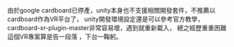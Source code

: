由於google cardboard已停產，unity本身也不支援相關開發套件，不推薦以cardboard作為VR平台了，
unity開發環境設定還是可以參考官方教學，
cardboard-xr-plugin-master非常容易壞，遇到就重新載入，
總之經歷重重困難這個VR專案算是告一段落
，下台一鞠躬。
